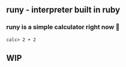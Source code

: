 ## runy - interpreter built in ruby

### runy is a simple calculator right now :sheep:

<code>calc> 2 + 2 </code>

## WIP

